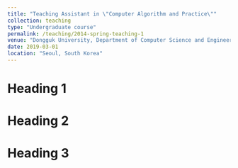```yaml
---
title: "Teaching Assistant in \"Computer Algorithm and Practice\""
collection: teaching
type: "Undergraduate course"
permalink: /teaching/2014-spring-teaching-1
venue: "Dongguk University, Department of Computer Science and Engineering"
date: 2019-03-01
location: "Seoul, South Korea"
---
```


Heading 1
======

Heading 2
======

Heading 3
======
